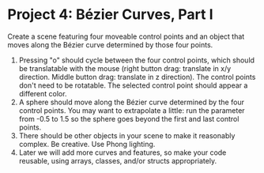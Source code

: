 # Project 4: Bézier Curves, Part I

Create a scene featuring four moveable control points and an object that moves along the Bézier curve determined by those four points.

1. Pressing "o" should cycle between the four control points, which should be translatable with the mouse (right button drag: translate in x/y direction. Middle button drag: translate in z direction).  The control points don't need to be rotatable.  The selected control point should appear a different color.
2. A sphere should move along the Bézier curve determined by the four control points.  You may want to extrapolate a little: run the parameter from -0.5 to 1.5 so the sphere goes beyond the first and last control points.
3. There should be other objects in your scene to make it reasonably complex. Be creative. Use Phong lighting.
4. Later we will add more curves and features, so make your code reusable, using arrays, classes, and/or structs appropriately.
